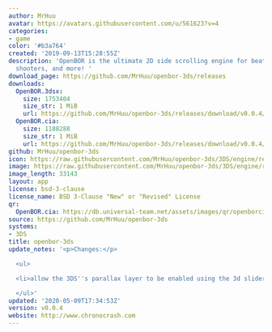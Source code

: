 ```yaml
---
author: MrHuu
avatar: https://avatars.githubusercontent.com/u/561623?v=4
categories:
- game
color: '#b3a764'
created: '2019-09-13T15:28:55Z'
description: 'OpenBOR is the ultimate 2D side scrolling engine for beat em'' ups,
  shooters, and more! '
download_page: https://github.com/MrHuu/openbor-3ds/releases
downloads:
  OpenBOR.3dsx:
    size: 1753404
    size_str: 1 MiB
    url: https://github.com/MrHuu/openbor-3ds/releases/download/v0.0.4/OpenBOR.3dsx
  OpenBOR.cia:
    size: 1188288
    size_str: 1 MiB
    url: https://github.com/MrHuu/openbor-3ds/releases/download/v0.0.4/OpenBOR.cia
github: MrHuu/openbor-3ds
icon: https://raw.githubusercontent.com/MrHuu/openbor-3ds/3DS/engine/resources/ctr/OpenBOR_Icon_48x48.png
image: https://raw.githubusercontent.com/MrHuu/openbor-3ds/3DS/engine/resources/ctr/OpenBOR_Logo_256x128.png
image_length: 33143
layout: app
license: bsd-3-clause
license_name: BSD 3-Clause "New" or "Revised" License
qr:
  OpenBOR.cia: https://db.universal-team.net/assets/images/qr/openborcia.png
source: https://github.com/MrHuu/openbor-3ds
systems:
- 3DS
title: openbor-3ds
update_notes: '<p>Changes:</p>

  <ul>

  <li>allow the 3DS''s parallax layer to be enabled using the 3d slider (.3dsx only)</li>

  </ul>'
updated: '2020-05-09T17:34:53Z'
version: v0.0.4
website: http://www.chronocrash.com
---
```

